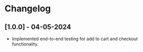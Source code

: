 # Changelog

## [1.0.0] - 04-05-2024
- Implemented end-to-end testing for add to cart and checkout functionality.